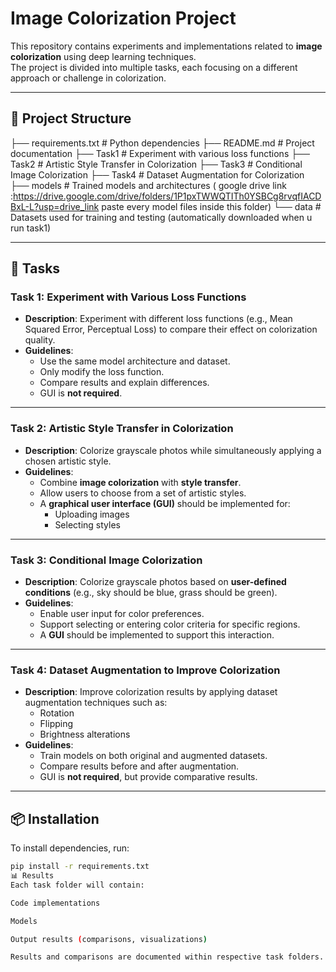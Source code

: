 # Image Colorization Project

This repository contains experiments and implementations related to **image colorization** using deep learning techniques.  
The project is divided into multiple tasks, each focusing on a different approach or challenge in colorization.

---

## 📂 Project Structure
├── requirements.txt # Python dependencies
├── README.md # Project documentation
├── Task1 # Experiment with various loss functions
├── Task2 # Artistic Style Transfer in Colorization
├── Task3 # Conditional Image Colorization
├── Task4 # Dataset Augmentation for Colorization
├── models # Trained models and architectures ( google drive link :https://drive.google.com/drive/folders/1P1pxTWWQTITh0YSBCg8rvqfIACDBxL-L?usp=drive_link
  paste every model files inside this folder)
└── data # Datasets used for training and testing (automatically downloaded when u run task1)



---

## 📝 Tasks

### **Task 1: Experiment with Various Loss Functions**
- **Description**: Experiment with different loss functions (e.g., Mean Squared Error, Perceptual Loss) to compare their effect on colorization quality.
- **Guidelines**:
  - Use the same model architecture and dataset.
  - Only modify the loss function.
  - Compare results and explain differences.
  - GUI is **not required**.

---

### **Task 2: Artistic Style Transfer in Colorization**
- **Description**: Colorize grayscale photos while simultaneously applying a chosen artistic style.
- **Guidelines**:
  - Combine **image colorization** with **style transfer**.
  - Allow users to choose from a set of artistic styles.
  - A **graphical user interface (GUI)** should be implemented for:
    - Uploading images
    - Selecting styles

---

### **Task 3: Conditional Image Colorization**
- **Description**: Colorize grayscale photos based on **user-defined conditions** (e.g., sky should be blue, grass should be green).
- **Guidelines**:
  - Enable user input for color preferences.
  - Support selecting or entering color criteria for specific regions.
  - A **GUI** should be implemented to support this interaction.

---

### **Task 4: Dataset Augmentation to Improve Colorization**
- **Description**: Improve colorization results by applying dataset augmentation techniques such as:
  - Rotation
  - Flipping
  - Brightness alterations
- **Guidelines**:
  - Train models on both original and augmented datasets.
  - Compare results before and after augmentation.
  - GUI is **not required**, but provide comparative results.

---

## 📦 Installation
To install dependencies, run:
```bash
pip install -r requirements.txt
📊 Results
Each task folder will contain:

Code implementations

Models

Output results (comparisons, visualizations)

Results and comparisons are documented within respective task folders.